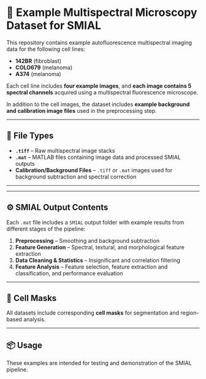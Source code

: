 # 🔬 Example Multispectral Microscopy Dataset for SMIAL

This repository contains example autofluorescence multispectral imaging data for the following cell lines:

- **142BR** (fibroblast)  
- **COLO679** (melanoma)  
- **A374** (melanoma)

Each cell line includes **four example images**, and **each image contains 5 spectral channels** acquired using a multispectral fluorescence microscope.

In addition to the cell images, the dataset includes **example background and calibration image files** used in the preprocessing step.


---

## 📂 File Types

- **`.tiff`** – Raw multispectral image stacks  
- **`.mat`** – MATLAB files containing image data and processed SMIAL outputs  
- **Calibration/Background Files** – `.tiff` or `.mat` images used for background subtraction and spectral correction

---

---

## ⚙️ SMIAL Output Contents

Each `.mat` file includes a `SMIAL` output folder with example results from different stages of the pipeline:

1. **Preprocessing** – Smoothing and background subtraction
2. **Feature Generation** – Spectral, textural, and morphological feature extraction  
3. **Data Cleaning & Statistics** – Insignificant and correlation filtering  
4. **Feature Analysis** – Feature selection, feature extraction and classification, and performance evaluation

---

## 🧭 Cell Masks

All datasets include corresponding **cell masks** for segmentation and region-based analysis.

---

## 📦 Usage

These examples are intended for testing and demonstration of the SMIAL pipeline.
